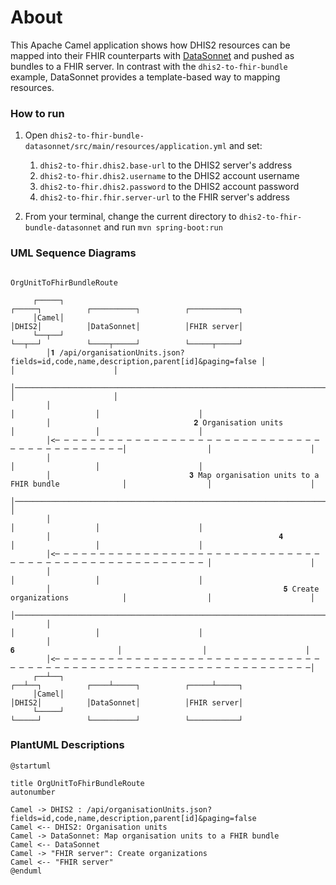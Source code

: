About
=====

This Apache Camel application shows how DHIS2 resources can be mapped into their FHIR counterparts with [DataSonnet](https://datasonnet.com/) and pushed as bundles to a FHIR server. In contrast with the `dhis2-to-fhir-bundle` example, DataSonnet provides a template-based way to mapping resources.

### How to run

1. Open `dhis2-to-fhir-bundle-datasonnet/src/main/resources/application.yml` and set:
   1. `dhis2-to-fhir.dhis2.base-url` to the DHIS2 server's address
   2. `dhis2-to-fhir.dhis2.username` to the DHIS2 account username
   3. `dhis2-to-fhir.dhis2.password` to the DHIS2 account password
   4. `dhis2-to-fhir.fhir.server-url` to the FHIR server's address
   
2. From your terminal, change the current directory to `dhis2-to-fhir-bundle-datasonnet` and run `mvn spring-boot:run`

### UML Sequence Diagrams

```
                                                              OrgUnitToFhirBundleRoute                                                          
                                                                                                                                                
     ┌─────┐                                                                                ┌─────┐          ┌──────────┐          ┌───────────┐
     │Camel│                                                                                │DHIS2│          │DataSonnet│          │FHIR server│
     └──┬──┘                                                                                └──┬──┘          └────┬─────┘          └─────┬─────┘
        │𝟏 /api/organisationUnits.json?fields=id,code,name,description,parent[id]&paging=false │                  │                      │      
        │─────────────────────────────────────────────────────────────────────────────────────>│                  │                      │      
        │                                                                                      │                  │                      │      
        │                                𝟐 Organisation units                                  │                  │                      │      
        │<─ ─ ─ ─ ─ ─ ─ ─ ─ ─ ─ ─ ─ ─ ─ ─ ─ ─ ─ ─ ─ ─ ─ ─ ─ ─ ─ ─ ─ ─ ─ ─ ─ ─ ─ ─ ─ ─ ─ ─ ─ ─ ─│                  │                      │      
        │                                                                                      │                  │                      │      
        │                               𝟑 Map organisation units to a FHIR bundle              │                  │                      │      
        │────────────────────────────────────────────────────────────────────────────────────────────────────────>│                      │      
        │                                                                                      │                  │                      │      
        │                                                   𝟒                                  │                  │                      │      
        │<─ ─ ─ ─ ─ ─ ─ ─ ─ ─ ─ ─ ─ ─ ─ ─ ─ ─ ─ ─ ─ ─ ─ ─ ─ ─ ─ ─ ─ ─ ─ ─ ─ ─ ─ ─ ─ ─ ─ ─ ─ ─ ─ ─ ─ ─ ─ ─ ─ ─ ─ ─ │                      │      
        │                                                                                      │                  │                      │      
        │                                                    𝟓 Create organizations            │                  │                      │      
        │───────────────────────────────────────────────────────────────────────────────────────────────────────────────────────────────>│      
        │                                                                                      │                  │                      │      
        │                                                              𝟔                       │                  │                      │      
        │<─ ─ ─ ─ ─ ─ ─ ─ ─ ─ ─ ─ ─ ─ ─ ─ ─ ─ ─ ─ ─ ─ ─ ─ ─ ─ ─ ─ ─ ─ ─ ─ ─ ─ ─ ─ ─ ─ ─ ─ ─ ─ ─ ─ ─ ─ ─ ─ ─ ─ ─ ─ ─ ─ ─ ─ ─ ─ ─ ─ ─ ─ ─ ─│      
     ┌──┴──┐                                                                                ┌──┴──┐          ┌────┴─────┐          ┌─────┴─────┐
     │Camel│                                                                                │DHIS2│          │DataSonnet│          │FHIR server│
     └─────┘                                                                                └─────┘          └──────────┘          └───────────┘
```

### PlantUML Descriptions

```plantuml
@startuml

title OrgUnitToFhirBundleRoute
autonumber

Camel -> DHIS2 : /api/organisationUnits.json?fields=id,code,name,description,parent[id]&paging=false
Camel <-- DHIS2: Organisation units
Camel -> DataSonnet: Map organisation units to a FHIR bundle
Camel <-- DataSonnet
Camel -> "FHIR server": Create organizations
Camel <-- "FHIR server"
@enduml
```
